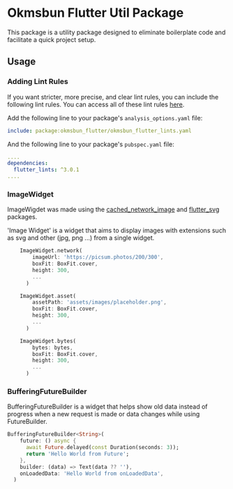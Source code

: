 # Okmsbun Flutter Util Package

This package is a utility package designed to eliminate boilerplate code and facilitate a quick project setup.

## Usage

### **Adding Lint Rules**

If you want stricter, more precise, and clear lint rules, you can include the following lint rules. You can access all of these lint rules [here](https://dart.dev/tools/linter-rules/all).

Add the following line to your package's `analysis_options.yaml` file:

```yaml
include: package:okmsbun_flutter/okmsbun_flutter_lints.yaml
```

And the following line to your package's `pubspec.yaml` file:

```yaml
....
dependencies:
  flutter_lints: ^3.0.1
....
```

### **ImageWidget**

ImageWigdet was made using the [cached_network_image](https://pub.dev/packages/cached_network_image) and [flutter_svg](https://pub.dev/packages/flutter_svg) packages.

'Image Widget' is a widget that aims to display images with extensions such as svg and other (jpg, png ...) from a single widget.

```dart
    ImageWidget.network(
        imageUrl: 'https://picsum.photos/200/300',
        boxFit: BoxFit.cover,
        height: 300,
        ...
      )

    ImageWidget.asset(
        assetPath: 'assets/images/placeholder.png',
        boxFit: BoxFit.cover,
        height: 300,
        ...
      )

    ImageWidget.bytes(
        bytes: bytes,
        boxFit: BoxFit.cover,
        height: 300,
        ...
      )
```

<!-- import 'package:flutter/material.dart';

class BufferingFutureBuilder<T> extends StatelessWidget {
  const BufferingFutureBuilder({
    required this.future,
    this.progress = const CircularProgressIndicator(),
    this.errorWidget = const Icon(Icons.error),
    this.notFoundWidget = const Icon(Icons.not_interested),
    required this.builder,
    this.onLoadedData,
  });

  final Future<T> Function() future;
  final Widget progress;
  final Widget errorWidget;
  final Widget notFoundWidget;
  final Widget Function(T? data) builder;
  final T? onLoadedData;

  Future<T> get _futureFunction => future();

  @override
  Widget build(BuildContext context) {
    return FutureBuilder<T>(
      future: _futureFunction,
      builder: (context, snapshot) {
        switch (snapshot.connectionState) {
          case ConnectionState.waiting:
            return onLoadedData == null ? progress : builder(onLoadedData);
          case ConnectionState.done:
            if (snapshot.hasError) return errorWidget;
            if (snapshot.hasData) return builder(snapshot.data);
            return notFoundWidget;
          case ConnectionState.none:
            return errorWidget;
          case ConnectionState.active:
            return errorWidget;
        }
      },
    );
  }
} -->

### **BufferingFutureBuilder**

BufferingFutureBuilder is a widget that helps show old data instead of progress when a new request is made or data changes while using FutureBuilder.

```dart
BufferingFutureBuilder<String>(
    future: () async {
      await Future.delayed(const Duration(seconds: 3));
      return 'Hello World from Future';
    },
    builder: (data) => Text(data ?? ''),
    onLoadedData: 'Hello World from onLoadedData',
  )
```
